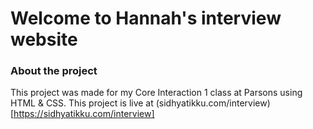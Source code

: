 # Welcome to Hannah's interview website

### About the project

This project was made for my Core Interaction 1 class at Parsons using HTML & CSS. This project is live at (sidhyatikku.com/interview)[https://sidhyatikku.com/interview]
